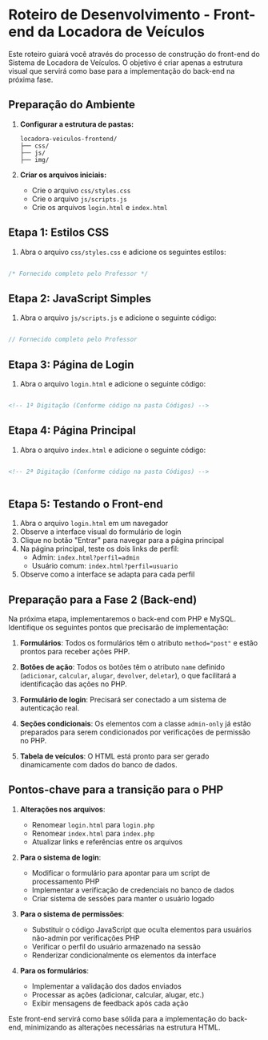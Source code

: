 # Roteiro de Desenvolvimento - Front-end da Locadora de Veículos

Este roteiro guiará você através do processo de construção do front-end do Sistema de Locadora de Veículos. O objetivo é criar apenas a estrutura visual que servirá como base para a implementação do back-end na próxima fase.

## Preparação do Ambiente

1. **Configurar a estrutura de pastas:**
   ```
   locadora-veiculos-frontend/
   ├── css/
   ├── js/
   ├── img/
   ```

2. **Criar os arquivos iniciais:**
   - Crie o arquivo `css/styles.css`
   - Crie o arquivo `js/scripts.js`
   - Crie os arquivos `login.html` e `index.html`
   <!-- Obs: Estrutura já fornecida pelo professor -->

## Etapa 1: Estilos CSS

1. Abra o arquivo `css/styles.css` e adicione os seguintes estilos:

```css

/* Fornecido completo pelo Professor */

```

## Etapa 2: JavaScript Simples

1. Abra o arquivo `js/scripts.js` e adicione o seguinte código:

```javascript

// Fornecido completo pelo Professor

```

## Etapa 3: Página de Login

1. Abra o arquivo `login.html` e adicione o seguinte código:

```html

<!-- 1ª Digitação (Conforme código na pasta Códigos) -->

```

## Etapa 4: Página Principal

1. Abra o arquivo `index.html` e adicione o seguinte código:

```html

<!-- 2ª Digitação (Conforme código na pasta Códigos) -->
 
```

## Etapa 5: Testando o Front-end

1. Abra o arquivo `login.html` em um navegador
2. Observe a interface visual do formulário de login
3. Clique no botão "Entrar" para navegar para a página principal
4. Na página principal, teste os dois links de perfil:
   - Admin: `index.html?perfil=admin`
   - Usuário comum: `index.html?perfil=usuario`
5. Observe como a interface se adapta para cada perfil

## Preparação para a Fase 2 (Back-end)

Na próxima etapa, implementaremos o back-end com PHP e MySQL. Identifique os seguintes pontos que precisarão de implementação:

1. **Formulários**: Todos os formulários têm o atributo `method="post"` e estão prontos para receber ações PHP.

2. **Botões de ação**: Todos os botões têm o atributo `name` definido (`adicionar`, `calcular`, `alugar`, `devolver`, `deletar`), o que facilitará a identificação das ações no PHP.

3. **Formulário de login**: Precisará ser conectado a um sistema de autenticação real.

4. **Seções condicionais**: Os elementos com a classe `admin-only` já estão preparados para serem condicionados por verificações de permissão no PHP.

5. **Tabela de veículos**: O HTML está pronto para ser gerado dinamicamente com dados do banco de dados.

## Pontos-chave para a transição para o PHP

1. **Alterações nos arquivos**:
   - Renomear `login.html` para `login.php`
   - Renomear `index.html` para `index.php`
   - Atualizar links e referências entre os arquivos

2. **Para o sistema de login**:
   - Modificar o formulário para apontar para um script de processamento PHP
   - Implementar a verificação de credenciais no banco de dados
   - Criar sistema de sessões para manter o usuário logado

3. **Para o sistema de permissões**:
   - Substituir o código JavaScript que oculta elementos para usuários não-admin por verificações PHP
   - Verificar o perfil do usuário armazenado na sessão
   - Renderizar condicionalmente os elementos da interface

4. **Para os formulários**:
   - Implementar a validação dos dados enviados
   - Processar as ações (adicionar, calcular, alugar, etc.)
   - Exibir mensagens de feedback após cada ação

Este front-end servirá como base sólida para a implementação do back-end, minimizando as alterações necessárias na estrutura HTML.